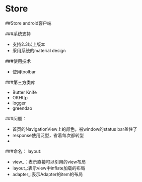 # Store
##Store android客户端
   
###系统支持
 - 支持2.3以上版本<br>
 - 采用系统的material design
 
###使用技术
 - 使用toolbar
 
###第三方类库
 - Butter Knife
 - OKHttp
 - logger
 - greendao
 
###问题：
 - 首页的NavigationView上的颜色，被window的status bar盖住了
 - response使用泛型，省着每次都转型
 - 
 
 
###命名：
layout:
 - view_：表示直接可以引用的view布局
 - layout_:表示view中inflate加载的布局
 - adapter_:表示Adapter的item的布局
 
